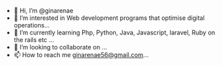 - 👋 Hi, I’m @ginarenae
- 👀 I’m interested in Web development programs that optimise digital operations...
- 🌱 I’m currently learning Php, Python, Java, Javascript, laravel, Ruby on the rails etc ...
- 💞️ I’m looking to collaborate on ...
- 📫 How to reach me ginarenae56@gmail.com...

<!---
ginarenae/ginarenae is a ✨ special ✨ repository because its `README.md` (this file) appears on your GitHub profile.
You can click the Preview link to take a look at your changes.
--->

